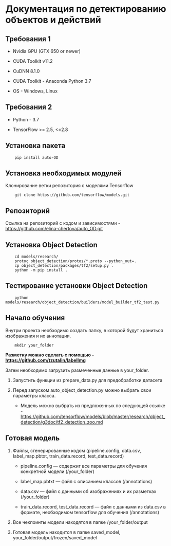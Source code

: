 # Документация по детектированию объектов и действий

Требования 1
------------

* Nvidia GPU (GTX 650 or newer)

* CUDA Toolkit v11.2

* CuDNN 8.1.0

* CUDA Toolkit - Anaconda Python 3.7

* OS - Windows, Linux

Требования 2
------------

* Python - 3.7

* TensorFlow >= 2.5, <=2.8


Установка пакета
----------------
```shell script
    pip install auto-OD
```

Установка необходимых модулей
-----------------------------
Клонирование ветки репозитория с моделями Tensorflow
```shell script
    git clone https://github.com/tensorflow/models.git
```

Репозиторий
-----------
Ссылка на репозиторий с кодом и зависимостями - https://github.com/elina-chertova/auto_OD.git


Установка Object Detection
--------------------------

```shell script
    cd models/research/
    protoc object_detection/protos/*.proto --python_out=.
    cp object_detection/packages/tf2/setup.py .
    python -m pip install .
```


Тестирование установки Object Detection
---------------------------------------
```shell script
    python models/research/object_detection/builders/model_builder_tf2_test.py
```

Начало обучения
---------------
Внутри проекта необходимо создать папку, в которой будут храниться изображения и их аннотации.

```shell script
    mkdir your_folder
```

**Разметку можно сделать с помощью - https://github.com/tzutalin/labelImg**

Затем необходимо загрузить размеченные данные в your_folder.

1. Запустить функции из prepare_data.py для предобработки датасета

2. Перед запуском auto_object_detection.py можно выбрать свои параметры класса.

    * Модель можно выбрать из предложенных по следующей ссылке - https://github.com/tensorflow/models/blob/master/research/object_detection/g3doc/tf2_detection_zoo.md

Готовая модель
--------------

1. Файлы, сгенерированные кодом (pipeline.config, data.csv, label_map.pbtxt, train_data.record, test_data.record)

    * pipeline.config — содержит все параметры для обучения конкретной модели (/your_folder)
    
    * label_map.pbtxt — файл с описанием классов (/annotations)
    
    * data.csv — файл с данными об изображениях и их разметках (/your_folder)
    
    * train_data.record, test_data.record — файл с данными из data.csv в формате, необходимом tensorflow для обучения (/annotations)
    
2. Все чекпоинты модели находятся в папке /your_folder/output

3. Готовая модель находится в папке saved_model, your_folder/output/frozen/saved_model


